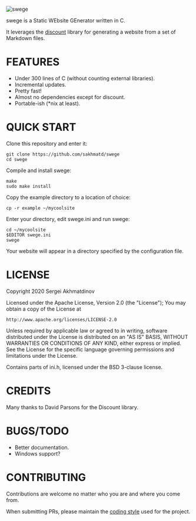 ![swege](https://sakhmatd.ru/assets/img/swege_banner.png)

swege is a Static WEbsite GEnerator written in C.

It leverages the [discount](http://www.pell.portland.or.us/~orc/Code/discount/)
library for generating a website from a set of Markdown files.

# FEATURES
* Under 300 lines of C (without counting external libraries).
* Incremental updates.
* Pretty fast!
* Almost no dependencies except for discount.
* Portable-ish (*nix at least).

# QUICK START
Clone this repository and enter it:

```
git clone https://github.com/sakhmatd/swege
cd swege
```

Compile and install swege:

```
make
sudo make install
```

Copy the example directory to a location of choice:

`cp -r example ~/mycoolsite`

Enter your directory, edit swege.ini and run swege:

```
cd ~/mycoolsite
$EDITOR swege.ini
swege
```

Your website will appear in a directory specified by the
configuration file.

# LICENSE
Copyright 2020 Sergei Akhmatdinov

Licensed under the Apache License, Version 2.0 (the "License");
You may obtain a copy of the License at

    http://www.apache.org/licenses/LICENSE-2.0

Unless required by applicable law or agreed to in writing, software
distributed under the License is distributed on an "AS IS" BASIS,
WITHOUT WARRANTIES OR CONDITIONS OF ANY KIND, either express or implied.
See the License for the specific language governing permissions and
limitations under the License.

Contains parts of ini.h, licensed under the BSD 3-clause license.

# CREDITS
Many thanks to David Parsons for the Discount library.

# BUGS/TODO
* Better documentation.
* Windows support?

# CONTRIBUTING
Contributions are welcome no matter who you are and where you come from.

When submitting PRs, please maintain the [coding style](https://suckless.org/coding_style/)
used for the project.
